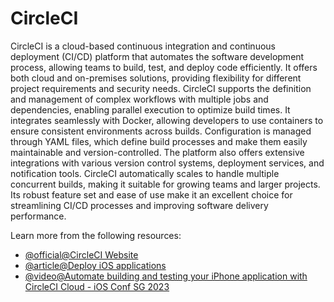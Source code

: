 # CircleCI

CircleCI is a cloud-based continuous integration and continuous deployment (CI/CD) platform that automates the software development process, allowing teams to build, test, and deploy code efficiently. It offers both cloud and on-premises solutions, providing flexibility for different project requirements and security needs. CircleCI supports the definition and management of complex workflows with multiple jobs and dependencies, enabling parallel execution to optimize build times. It integrates seamlessly with Docker, allowing developers to use containers to ensure consistent environments across builds. Configuration is managed through YAML files, which define build processes and make them easily maintainable and version-controlled. The platform also offers extensive integrations with various version control systems, deployment services, and notification tools. CircleCI automatically scales to handle multiple concurrent builds, making it suitable for growing teams and larger projects. Its robust feature set and ease of use make it an excellent choice for streamlining CI/CD processes and improving software delivery performance.

Learn more from the following resources:

- [@official@CircleCI Website](https://circleci.com)
- [@article@Deploy iOS applications](https://circleci.com/docs/deploy-ios-applications/)
- [@video@Automate building and testing your iPhone application with CircleCI Cloud - iOS Conf SG 2023](https://www.youtube.com/watch?v=MyQ-e7Ae8y8)